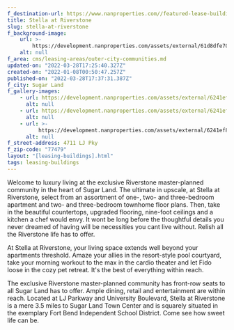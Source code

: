 ```yaml
---
f_destination-url: https://www.nanproperties.com//featured-lease-buildings/stella-at-riverstone
title: Stella at Riverstone
slug: stella-at-riverstone
f_background-image:
    url: >-
        https://development.nanproperties.com/assets/external/61d8dfe703979d3de0858a5f_stella-at-riverstone_035_v1-1030x585.jpeg
    alt: null
f_area: cms/leasing-areas/outer-city-communities.md
updated-on: "2022-03-28T17:25:40.327Z"
created-on: "2022-01-08T00:50:47.257Z"
published-on: "2022-03-28T17:37:31.387Z"
f_city: Sugar Land
f_gallery-images:
    - url: https://development.nanproperties.com/assets/external/6241ef822e888e802b2692c8_stella-at-riverstone-3.jpeg
      alt: null
    - url: https://development.nanproperties.com/assets/external/6241ef82ad1a5bba780147ca_stella-at-riverstone-2.jpeg
      alt: null
    - url: >-
          https://development.nanproperties.com/assets/external/6241ef82ddcb26ac1de3576c_stella-at-riverstone_035_v1-1030x585.jpeg
      alt: null
f_street-address: 4711 LJ Pky
f_zip-code: "77479"
layout: "[leasing-buildings].html"
tags: leasing-buildings
---
```


Welcome to luxury living at the exclusive Riverstone master-planned community in the heart of Sugar Land. The ultimate in upscale, at Stella at Riverstone, select from an assortment of one-, two- and three-bedroom apartment and two- and three-bedroom townhome floor plans. Then, take in the beautiful countertops, upgraded flooring, nine-foot ceilings and a kitchen a chef would envy. It wont be long before the thoughtful details you never dreamed of having will be necessities you cant live without. Relish all the Riverstone life has to offer.

At Stella at Riverstone, your living space extends well beyond your apartments threshold. Amaze your allies in the resort-style pool courtyard, take your morning workout to the max in the cardio theater and let Fido loose in the cozy pet retreat. It's the best of everything within reach.

The exclusive Riverstone master-planned community has front-row seats to all Sugar Land has to offer. Ample dining, retail and entertainment are within reach. Located at LJ Parkway and University Boulevard, Stella at Riverstone is a mere 3.5 miles to Sugar Land Town Center and is squarely situated in the exemplary Fort Bend Independent School District. Come see how sweet life can be.

